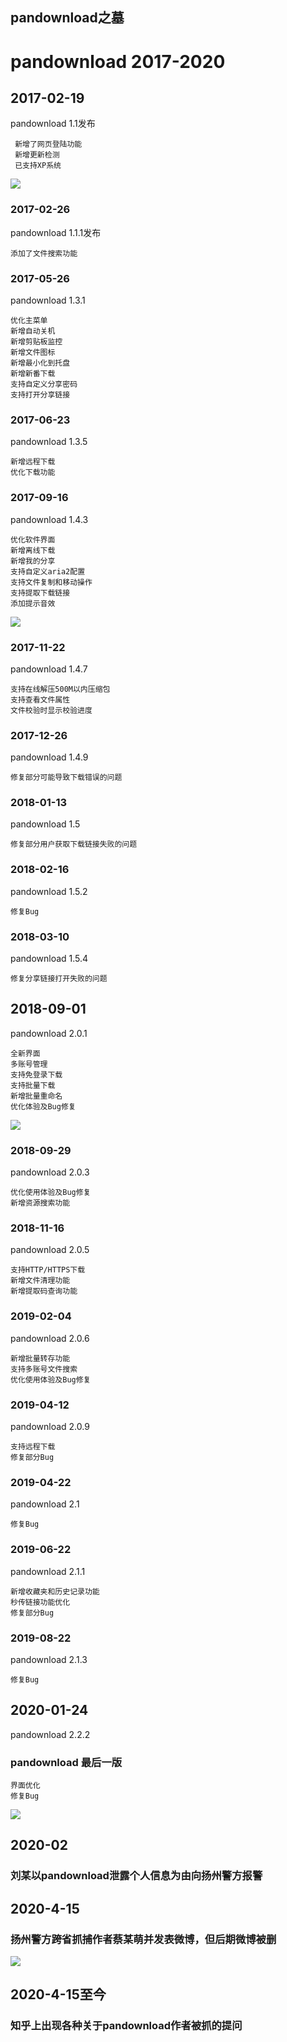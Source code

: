 ## pandownload之墓

# pandownload 2017-2020

## 2017-02-19

pandownload 1.1发布
     
     新增了网页登陆功能
     新增更新检测
     已支持XP系统
![](https://github.com/XiaotianDong/tomb-of-pandownload/blob/master/photo/1-1.png)

### 2017-02-26

pandownload 1.1.1发布

    添加了文件搜索功能

### 2017-05-26

pandownload 1.3.1

    优化主菜单
    新增自动关机
    新增剪贴板监控
    新增文件图标
    新增最小化到托盘
    新增新番下载
    支持自定义分享密码
    支持打开分享链接
    
### 2017-06-23

pandownload 1.3.5

    新增远程下载
    优化下载功能
    
### 2017-09-16

pandownload 1.4.3

    优化软件界面
    新增离线下载
    新增我的分享
    支持自定义aria2配置
    支持文件复制和移动操作
    支持提取下载链接
    添加提示音效
    
![](https://github.com/XiaotianDong/tomb-of-pandownload/blob/master/photo/1-4-3.png)
      
### 2017-11-22

pandownload 1.4.7

    支持在线解压500M以内压缩包
    支持查看文件属性
    文件校验时显示校验进度
    
### 2017-12-26

pandownload 1.4.9

    修复部分可能导致下载错误的问题
    
### 2018-01-13

pandownload 1.5

    修复部分用户获取下载链接失败的问题
    
### 2018-02-16

pandownload 1.5.2

    修复Bug

### 2018-03-10

pandownload 1.5.4

    修复分享链接打开失败的问题
    
## 2018-09-01

pandownload 2.0.1

    全新界面
    多账号管理
    支持免登录下载
    支持批量下载
    新增批量重命名
    优化体验及Bug修复
    
![](https://github.com/XiaotianDong/tomb-of-pandownload/blob/master/photo/2-0-1.png)

### 2018-09-29

pandownload 2.0.3

    优化使用体验及Bug修复
    新增资源搜索功能

### 2018-11-16

pandownload 2.0.5

    支持HTTP/HTTPS下载
    新增文件清理功能
    新增提取码查询功能
    
### 2019-02-04

pandownload 2.0.6

    新增批量转存功能
    支持多账号文件搜索
    优化使用体验及Bug修复
    
### 2019-04-12

pandownload 2.0.9

    支持远程下载
    修复部分Bug
    
### 2019-04-22

pandownload 2.1

    修复Bug
    
### 2019-06-22

pandownload 2.1.1

    新增收藏夹和历史记录功能
    秒传链接功能优化
    修复部分Bug
    
### 2019-08-22

pandownload 2.1.3

    修复Bug
    
## 2020-01-24

pandownload 2.2.2
### pandownload 最后一版

    界面优化
    修复Bug
    
![](https://github.com/XiaotianDong/tomb-of-pandownload/blob/master/photo/2-2-2.png)

## 2020-02

### 刘某以pandownload泄露个人信息为由向扬州警方报警

## 2020-4-15

### 扬州警方跨省抓捕作者蔡某萌并发表微博，但后期微博被删

![](https://github.com/XiaotianDong/tomb-of-pandownload/blob/master/photo/Weibo-posted-by-Yangzhou-Internet-Police.png)

## 2020-4-15至今
### 知乎上出现各种关于pandownload作者被抓的提问
